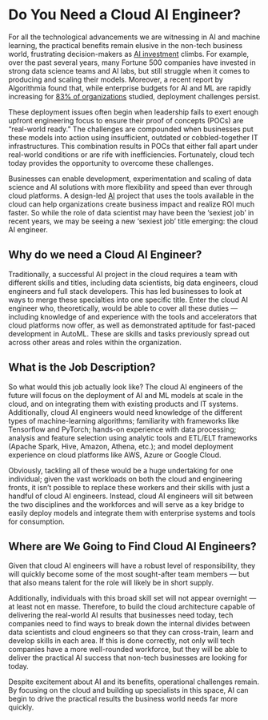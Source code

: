 # Do You Need a Cloud AI Engineer?

For all the technological advancements we are witnessing in AI and machine learning, the practical benefits remain elusive in the non-tech business world, frustrating decision-makers as [AI investment](https://www.mckinsey.com/business-functions/mckinsey-analytics/our-insights/global-survey-the-state-of-ai-in-2020) climbs. For example, over the past several years, many Fortune 500 companies have invested in strong data science teams and AI labs, but still struggle when it comes to producing and scaling their models. Moreover, a recent report by Algorithmia found that, while enterprise budgets for AI and ML are rapidly increasing for [83% of organizations](https://algorithmia.com/blog/algorithmia-report-reveals-2021-enterprise-ai-ml-trends) studied, deployment challenges persist.

These deployment issues often begin when leadership fails to exert enough upfront engineering focus to ensure their proof of concepts (POCs) are “real-world ready.” The challenges are compounded when businesses put these models into action using insufficient, outdated or cobbled-together IT infrastructures. This combination results in POCs that either fall apart under real-world conditions or are rife with inefficiencies. Fortunately, cloud tech today provides the opportunity to overcome these challenges.



Businesses can enable development, experimentation and scaling of data science and AI solutions with more flexibility and speed than ever through cloud platforms. A design-led [AI](https://devops.com/?s=artificial+intelligence) project that uses the tools available in the cloud can help organizations create business impact and realize ROI much faster. So while the role of data scientist may have been the ‘sexiest job’ in recent years, we may be seeing a new ‘sexiest job’ title emerging: the cloud AI engineer.

## Why do we need a Cloud AI Engineer?

Traditionally, a successful AI project in the cloud requires a team with different skills and titles, including data scientists, big data engineers, cloud engineers and full stack developers. This has led businesses to look at ways to merge these specialties into one specific title. Enter the cloud AI engineer who, theoretically, would be able to cover all these duties — including knowledge of and experience with the tools and accelerators that cloud platforms now offer, as well as demonstrated aptitude for fast-paced development in AutoML. These are skills and tasks previously spread out across other areas and roles within the organization.

## What is the Job Description?

So what would this job actually look like? The cloud AI engineers of the future will focus on the deployment of AI and ML models at scale in the cloud, and on integrating them with existing products and IT systems. Additionally, cloud AI engineers would need knowledge of the different types of machine-learning algorithms; familiarity with frameworks like Tensorflow and PyTorch; hands-on experience with data processing; analysis and feature selection using analytic tools and ETL/ELT frameworks (Apache Spark, Hive, Amazon, Athena, etc.); and model deployment experience on cloud platforms like AWS, Azure or Google Cloud.

Obviously, tackling all of these would be a huge undertaking for one individual; given the vast workloads on both the cloud and engineering fronts, it isn’t possible to replace these workers and their skills with just a handful of cloud AI engineers. Instead, cloud AI engineers will sit between the two disciplines and the workforces and will serve as a key bridge to easily deploy models and integrate them with enterprise systems and tools for consumption.

## Where are We Going to Find Cloud AI Engineers?

Given that cloud AI engineers will have a robust level of responsibility, they will quickly become some of the most sought-after team members — but that also means talent for the role will likely be in short supply.

Additionally, individuals with this broad skill set will not appear overnight — at least not en masse. Therefore, to build the cloud architecture capable of delivering the real-world AI results that businesses need today, tech companies need to find ways to break down the internal divides between data scientists and cloud engineers so that they can cross-train, learn and develop skills in each area. If this is done correctly, not only will tech companies have a more well-rounded workforce, but they will be able to deliver the practical AI success that non-tech businesses are looking for today.

Despite excitement about AI and its benefits, operational challenges remain. By focusing on the cloud and building up specialists in this space, AI can begin to drive the practical results the business world needs far more quickly.